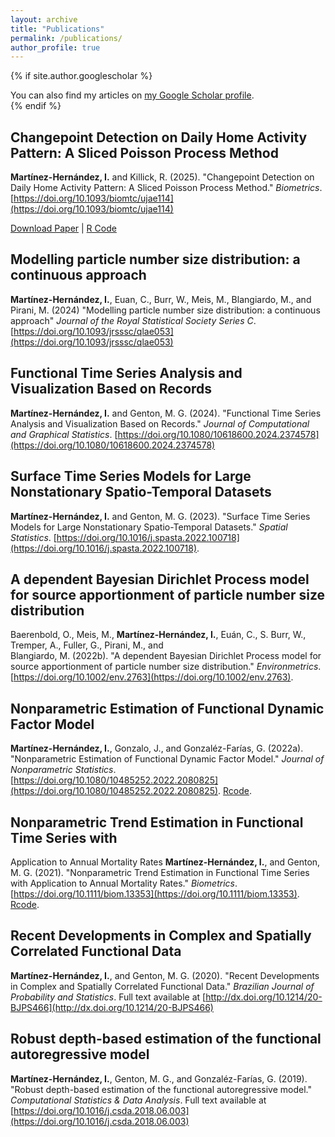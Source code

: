 ```yaml
---
layout: archive
title: "Publications"
permalink: /publications/
author_profile: true
---
```


{% if site.author.googlescholar %}
  <div class="wordwrap">You can also find my articles on <a href="{{site.author.googlescholar}}">my Google Scholar profile</a>.</div>
{% endif %}

## Changepoint Detection on Daily Home Activity Pattern: A Sliced Poisson Process Method
**Martínez-Hernández, I.** and Killick, R. (2025). 
&quot;Changepoint Detection on Daily Home Activity Pattern: 
A Sliced Poisson Process Method.&quot;
<i>Biometrics</i>.
[https://doi.org/10.1093/biomtc/ujae114](https://doi.org/10.1093/biomtc/ujae114)

[Download Paper](https://github.com/I-MH/I-MH.github.io/blob/master/files/ujae114.pdf) | [R Code](https://github.com/I-MH/changepoint-nhpp)


## Modelling particle number size distribution: a continuous approach
**Martínez-Hernández, I.**, Euan, C., Burr, W., Meis, M., Blangiardo, M., 
and Pirani, M.  (2024)
&quot;Modelling particle number size distribution: 
a continuous approach&quot;
<i>Journal of the Royal Statistical Society Series C</i>.
[https://doi.org/10.1093/jrsssc/qlae053](https://doi.org/10.1093/jrsssc/qlae053)


## Functional Time Series Analysis and Visualization Based on Records
**Martínez-Hernández, I.** and Genton, M. G. (2024). 
&quot;Functional Time Series Analysis and Visualization Based on Records.&quot; 
<i>Journal of Computational and Graphical Statistics</i>. 
[https://doi.org/10.1080/10618600.2024.2374578](https://doi.org/10.1080/10618600.2024.2374578)

## Surface Time Series Models for Large Nonstationary Spatio-Temporal Datasets
**Martínez-Hernández, I.** and Genton, M. G. (2023). 
&quot;Surface Time Series Models for Large Nonstationary Spatio-Temporal 
Datasets.&quot;
<i>Spatial Statistics</i>. [https://doi.org/10.1016/j.spasta.2022.100718](https://doi.org/10.1016/j.spasta.2022.100718).

## A dependent Bayesian Dirichlet Process model for source apportionment of particle number size distribution
Baerenbold, O., Meis, M.,  **Martínez-Hernández, I.**, 
Euán, C., S. Burr, W., Tremper, A., Fuller, G., Pirani, M., and  
Blangiardo, M. (2022b). 
&quot;A dependent Bayesian Dirichlet Process model for source apportionment 
of particle number size distribution.&quot;
<i>Environmetrics</i>. 
[https://doi.org/10.1002/env.2763](https://doi.org/10.1002/env.2763).

## Nonparametric Estimation of Functional Dynamic Factor Model
**Martínez-Hernández, I.**, Gonzalo, J., and Gonzaléz-Farías, G. (2022a). 
&quot;Nonparametric Estimation of Functional Dynamic Factor Model.&quot; 
<i>Journal of Nonparametric Statistics</i>. 
[https://doi.org/10.1080/10485252.2022.2080825](https://doi.org/10.1080/10485252.2022.2080825). [Rcode](https://github.com/Martinez-Hernandez/Functional-Factor-Model).

## Nonparametric Trend Estimation in Functional Time Series with
Application to Annual Mortality Rates
**Martínez-Hernández, I.**, and Genton, M. G. (2021). 
&quot;Nonparametric Trend Estimation in Functional Time Series with
Application to Annual Mortality Rates.&quot; 
<i>Biometrics</i>. [https://doi.org/10.1111/biom.13353](https://doi.org/10.1111/biom.13353). [Rcode](https://github.com/Martinez-Hernandez/Nonparametric-Trend-Estimation-in-Functional-TS).

## Recent Developments in Complex and Spatially Correlated Functional Data
**Martínez-Hernández, I.**, and Genton, M. G. (2020). 
&quot;Recent Developments in Complex and Spatially Correlated Functional Data.&quot; 
<i>Brazilian Journal of Probability and Statistics</i>. Full text available
at [http://dx.doi.org/10.1214/20-BJPS466](http://dx.doi.org/10.1214/20-BJPS466)

## Robust depth-based estimation of the functional autoregressive model
**Martínez-Hernández, I.**, Genton, M. G., and Gonzaléz-Farías, G. (2019). 
&quot;Robust depth-based estimation of the functional 
autoregressive model.&quot;  
<i>Computational Statistics & Data Analysis</i>. Full text available at
[https://doi.org/10.1016/j.csda.2018.06.003](https://doi.org/10.1016/j.csda.2018.06.003)

